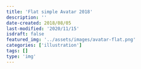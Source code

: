 ```yaml
---
title: 'Flat simple Avatar 2018'
description: ''
date-created: 2018/08/05
last-modified: '2020/11/15'
isdraft: false
featured_img: '../assets/images/avatar-flat.png'
categories: ['illustration']
tags: []
type: 'img'
---
```

